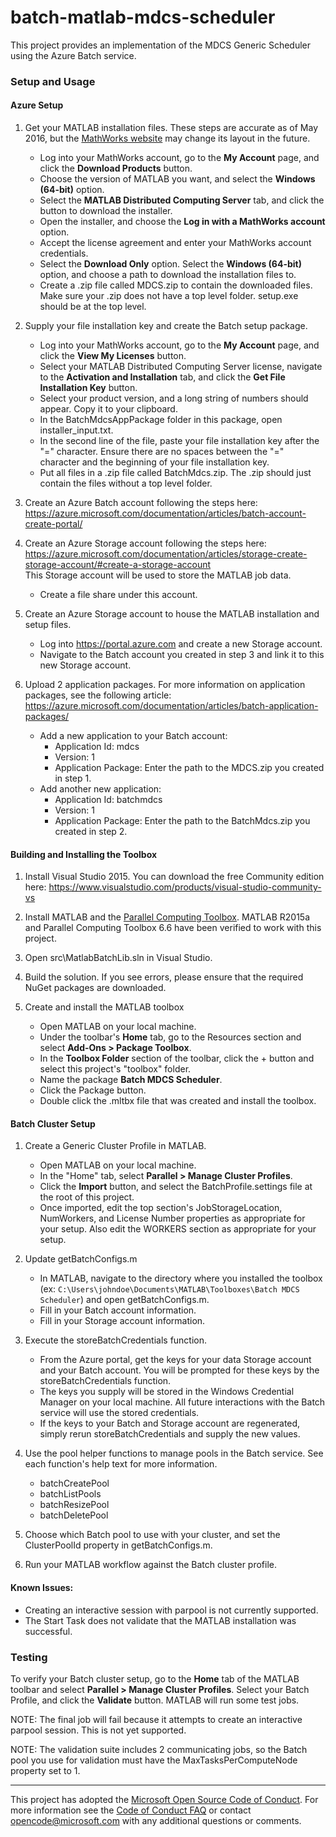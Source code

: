 # batch-matlab-mdcs-scheduler

This project provides an implementation of the MDCS Generic Scheduler using the Azure Batch service.

### Setup and Usage

#### Azure Setup

1. Get your MATLAB installation files. These steps are accurate as of May 2016, but the [MathWorks website](http://www.mathworks.com/) may change its layout in the future.
    * Log into your MathWorks account, go to the **My Account** page, and click the **Download Products** button.
    * Choose the version of MATLAB you want, and select the **Windows (64-bit)** option.
    * Select the **MATLAB Distributed Computing Server** tab, and click the button to download the installer.
    * Open the installer, and choose the **Log in with a MathWorks account** option.
    * Accept the license agreement and enter your MathWorks account credentials.
    * Select the **Download Only** option. Select the **Windows (64-bit)** option, and choose a path to download the installation files to.
    * Create a .zip file called MDCS.zip to contain the downloaded files. Make sure your .zip does not have a top level folder. setup.exe should be at the top level.  

2. Supply your file installation key and create the Batch setup package.
    * Log into your MathWorks account, go to the **My Account** page, and click the **View My Licenses** button.
    * Select your MATLAB Distributed Computing Server license, navigate to the **Activation and Installation** tab, and click the **Get File Installation Key** button.
    * Select your product version, and a long string of numbers should appear. Copy it to your clipboard.
    * In the BatchMdcsAppPackage folder in this package, open installer_input.txt.
    * In the second line of the file, paste your file installation key after the "=" character. Ensure there are no spaces between the "=" character and the beginning of your file installation key.
    * Put all files in a .zip file called BatchMdcs.zip. The .zip should just contain the files without a top level folder.

3. Create an Azure Batch account following the steps here: https://azure.microsoft.com/documentation/articles/batch-account-create-portal/

4. Create an Azure Storage account following the steps here: https://azure.microsoft.com/documentation/articles/storage-create-storage-account/#create-a-storage-account  
   This Storage account will be used to store the MATLAB job data.
    * Create a file share under this account.	

5. Create an Azure Storage account to house the MATLAB installation and setup files.
    * Log into https://portal.azure.com and create a new Storage account.
    * Navigate to the Batch account you created in step 3 and link it to this new Storage account.

6. Upload 2 application packages. For more information on application packages, see the following article: https://azure.microsoft.com/documentation/articles/batch-application-packages/
    * Add a new application to your Batch account:
        * Application Id: mdcs
        * Version: 1
        * Application Package: Enter the path to the MDCS.zip you created in step 1.
    * Add another new application:
        * Application Id: batchmdcs
        * Version: 1
        * Application Package: Enter the path to the BatchMdcs.zip you created in step 2.

#### Building and Installing the Toolbox

1. Install Visual Studio 2015. You can download the free Community edition here: https://www.visualstudio.com/products/visual-studio-community-vs

2. Install MATLAB and the [Parallel Computing Toolbox](http://www.mathworks.com/products/parallel-computing/). MATLAB R2015a and Parallel Computing Toolbox 6.6 have been verified to work with this project.

3. Open src\MatlabBatchLib.sln in Visual Studio.

4. Build the solution. If you see errors, please ensure that the required NuGet packages are downloaded.

5. Create and install the MATLAB toolbox
    * Open MATLAB on your local machine.
    * Under the toolbar's **Home** tab, go to the Resources section and select **Add-Ons > Package Toolbox**.
    * In the **Toolbox Folder** section of the toolbar, click the + button and select this project's "toolbox" folder.
    * Name the package **Batch MDCS Scheduler**.
    * Click the Package button.
    * Double click the .mltbx file that was created and install the toolbox.
	
#### Batch Cluster Setup

1. Create a Generic Cluster Profile in MATLAB.
    * Open MATLAB on your local machine.
    * In the "Home" tab, select **Parallel > Manage Cluster Profiles**.
    * Click the **Import** button, and select the BatchProfile.settings file at the root of this project.
    * Once imported, edit the top section's JobStorageLocation, NumWorkers, and License Number properties as appropriate for your setup. Also edit the WORKERS section as appropriate for your setup.

2. Update getBatchConfigs.m
    * In MATLAB, navigate to the directory where you installed the toolbox (ex: `C:\Users\johndoe\Documents\MATLAB\Toolboxes\Batch MDCS Scheduler`) and open getBatchConfigs.m.
    * Fill in your Batch account information.
    * Fill in your Storage account information.

3. Execute the storeBatchCredentials function.
    * From the Azure portal, get the keys for your data Storage account and your Batch account.  You will be prompted for these keys by the storeBatchCredentials function.
    * The keys you supply will be stored in the Windows Credential Manager on your local machine. All future interactions with the Batch service will use the stored credentials.
    * If the keys to your Batch and Storage account are regenerated, simply rerun storeBatchCredentials and supply the new values.

4. Use the pool helper functions to manage pools in the Batch service. See each function's help text for more information.
    * batchCreatePool
    * batchListPools
    * batchResizePool
    * batchDeletePool

5. Choose which Batch pool to use with your cluster, and set the ClusterPoolId property in getBatchConfigs.m.

6. Run your MATLAB workflow against the Batch cluster profile. 

#### Known Issues:
* Creating an interactive session with parpool is not currently supported.
* The Start Task does not validate that the MATLAB installation was successful.

### Testing

To verify your Batch cluster setup, go to the **Home** tab of the MATLAB toolbar and select **Parallel > Manage Cluster Profiles**. Select your Batch Profile, and click the **Validate** button. MATLAB will run some test jobs.  

NOTE: The final job will fail because it attempts to create an interactive parpool session. This is not yet supported.  

NOTE: The validation suite includes 2 communicating jobs, so the Batch pool you use for validation must have the MaxTasksPerComputeNode property set to 1.

***
This project has adopted the [Microsoft Open Source Code of Conduct](https://opensource.microsoft.com/codeofconduct/). For more information see the [Code of Conduct FAQ](https://opensource.microsoft.com/codeofconduct/faq/) or contact [opencode@microsoft.com](mailto:opencode@microsoft.com) with any additional questions or comments.

